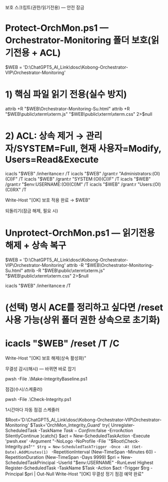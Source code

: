 보호 스크립트(권한/읽기전용) — 안전 잠금

# Protect-OrchMon.ps1 — Orchestrator-Monitoring 폴더 보호(읽기전용 + ACL)
$WEB = 'D:\ChatGPT5_AI_Link\dosc\Kobong-Orchestrator-VIP\Orchestrator-Monitoring'

# 1) 핵심 파일 읽기 전용(실수 방지)
attrib +R "$WEB\Orchestrator-Monitoring-Su.html"
attrib +R "$WEB\public\xterm\xterm.js" "$WEB\public\xterm\xterm.css" 2>$null

# 2) ACL: 상속 제거 → 관리자/SYSTEM=Full, 현재 사용자=Modify, Users=Read&Execute
icacls "$WEB" /inheritance:r /T
icacls "$WEB" /grant:r "Administrators:(OI)(CI)F" /T
icacls "$WEB" /grant:r "SYSTEM:(OI)(CI)F" /T
icacls "$WEB" /grant:r "$env:USERNAME:(OI)(CI)M" /T
icacls "$WEB" /grant:r "Users:(OI)(CI)RX" /T

Write-Host "[OK] 보호 적용 완료 → $WEB"


되돌리기(잠금 해제, 필요 시)

# Unprotect-OrchMon.ps1 — 읽기전용 해제 + 상속 복구
$WEB = 'D:\ChatGPT5_AI_Link\dosc\Kobong-Orchestrator-VIP\Orchestrator-Monitoring'
attrib -R "$WEB\Orchestrator-Monitoring-Su.html"
attrib -R "$WEB\public\xterm\xterm.js" "$WEB\public\xterm\xterm.css" 2>$null

icacls "$WEB" /inheritance:e /T
# (선택) 명시 ACE를 정리하고 싶다면 /reset 사용 가능(상위 폴더 권한 상속으로 초기화)
# icacls "$WEB" /reset /T /C
Write-Host "[OK] 보호 해제(상속 활성화)"


무결성 감시(해시) — 바뀌면 바로 잡기

pwsh -File .\Make-IntegrityBaseline.ps1


점검(수시/스케줄러)

pwsh -File .\Check-Integrity.ps1

1시간마다 자동 점검 스케줄러

$Root='D:\ChatGPT5_AI_Link\dosc\Kobong-Orchestrator-VIP\Orchestrator-Monitoring'
$Task='OrchMon_Integrity_Guard'
try{ Unregister-ScheduledTask -TaskName $Task -Confirm:$false -ErrorAction SilentlyContinue }catch{}
$act = New-ScheduledTaskAction -Execute 'pwsh.exe' -Argument "-NoLogo -NoProfile -File `"$Root\Check-Integrity.ps1`""
$trg = New-ScheduledTaskTrigger -Once -At (Get-Date).AddMinutes(1) `
       -RepetitionInterval (New-TimeSpan -Minutes 60) -RepetitionDuration (New-TimeSpan -Days 9999)
$pri = New-ScheduledTaskPrincipal -UserId "$env:USERNAME" -RunLevel Highest
Register-ScheduledTask -TaskName $Task -Action $act -Trigger $trg -Principal $pri | Out-Null
Write-Host "[OK] 무결성 정기 점검 예약 완료"
